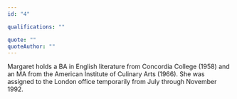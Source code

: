 ```yaml
---
id: "4"

qualifications: ""

quote: ""
quoteAuthor: ""
---
```


[Editing your profile]: https://github.com/SSWConsulting/People/wiki/3.-Editing-your-profile

Margaret holds a BA in English literature from Concordia College (1958) and an MA from the American Institute of Culinary Arts (1966). She was assigned to the London office temporarily from July through November 1992.